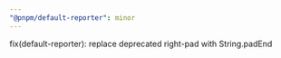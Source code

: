 ```yaml
---
"@pnpm/default-reporter": minor
---
```

fix(default-reporter): replace deprecated right-pad with String.padEnd
